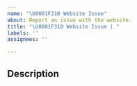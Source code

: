 ```yaml
---
name: "\U0001F310 Website Issue"
about: Report an issue with the website.
title: "\U0001F310 Website Issue | "
labels: ''
assignees: ''

---
```


## Description

<!--
## Screenshots

Please add screenshots if applicable
-->
